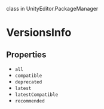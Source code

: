 class in UnityEditor.PackageManager
# VersionsInfo

## Properties
- `all`
- `compatible`
- `deprecated`
- `latest`
- `latestCompatible`
- `recommended`
